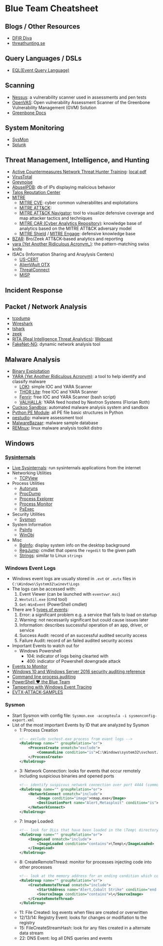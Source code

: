 # Blue Team Cheatsheet

## Blogs / Other Resources
- [DFIR Diva](https://dfirdiva.com/)
- [threathunting.se](https://www.threathunting.se/)


## Query Languages / DSLs
- [EQL(Event Query Language)](https://eql.readthedocs.io/en/latest/)

## Scanning
- [Nessus](https://docs.tenable.com/nessus/Content/GetStarted.htm): a vulnerability scanner used in assessments and pen tests
- [OpenVAS](https://openvas.org/): Open vulnerability Assessment Scanner of the Greenbone Vulnerability Management (GVM) Solution
- [Greenbone Docs](https://docs.greenbone.net/)

## System Monitoring
- [SysMon](https://docs.microsoft.com/en-us/sysinternals/downloads/sysmon)
- [Splunk](https://docs.splunk.com/Documentation?_ga=2.100904193.1601637958.1597684046-190830518.1518030052)

## Threat Management, Intelligence, and Hunting
- [Active Countermeasures Network Threat Hunter Training](https://www.activecountermeasures.com/wp-content/uploads/2021/08/Network-Threat-Hunting-202108.pdf): [local pdf](docs/Network-Threat-Hunting-202108.pdf)
- [VirusTotal](https://www.virustotal.com/gui/home/upload)
- [Greynoise](https://www.greynoise.io/)
- [AbuseIPDB](https://www.abuseipdb.com/): db of IPs displaying malicious behavior
- [Talos Reputation Center](https://talosintelligence.com/reputation_center/lookup)
- [MITRE](https://www.mitre.org/)
    - [MITRE CVE](https://cve.mitre.org/): cyber common vulnerabilites and exploitations
    - [MITRE ATT&CK](https://attack.mitre.org/): 
    - [MITRE ATT&CK Navigator](https://mitre-attack.github.io/attack-navigator/): tool to visualize defensive coverage and map attacker tactics and techniques
    - [MITRE CAR (Cyber Analytics Repository)](https://car.mitre.org/): knowledge base of analytics based on the MITRE ATT&CK adversary model
    - [MITRE Shield](https://shield.mitre.org/) / [MITRE Engage](https://engage.mitre.org/): defensive knowledge base 
- [BZAR](https://github.com/mitre-attack/bzar): Bro/Zeek ATT&CK-based analytics and reporting
- [yara (Yet Another Ridiculous Acronym_)](https://github.com/virustotal/yara): the pattern-matching swiss knife
- ISACs (Information Sharing and Anaylysis Centers)
    - [US-CERT](https://us-cert.cisa.gov/)
    - [AlienVAult OTX](https://otx.alienvault.com/)
    - [ThreatConnect]()
    - [MISP](https://www.misp-project.org/)

## Incident Response

## Packet / Network Analysis
- [tcpdump](https://www.tcpdump.org/)
- [Wireshark](https://www.wireshark.org/)
- [tshark](https://tshark.dev/)
- [zeek](https://docs.zeek.org/en/master/)
- [RITA (Real Intelligence Threat Analytics)](https://github.com/activecm/rita): [Webcast](https://www.activecountermeasures.com/webcasts/09-09-2020-acm-webcast-getting-started-with-rita/)
- [FakeNet-NG](https://github.com/mandiant/flare-fakenet-ng): dynamic network analysis tool

## Malware Analysis
- [Binary Exploitation](binary_exploitation.md)
- [YARA (Yet Another Ridiculous Acronym)](https://virustotal.github.io/yara/): a tool to help identify and classify malware
    - [LOKI](https://github.com/Neo23x0/Loki): simple IOC and YARA Scanner
    - [THOR Lite](https://www.nextron-systems.com/thor-lite/): free IOC and YARA Scanner
    - [Fenrir](https://github.com/Neo23x0/Fenrir): free IOC and YARA Scanner (bash script)
    - [VALHALLA](https://valhalla.nextron-systems.com/): YARA feed hosted by Nextron Systems (Florian Roth)
- [Cuckoo Sandbox](https://cuckoosandbox.org/): automated malware analysis system and sandbox
- [Python PE Module](https://pypi.org/project/pefile/): all PE file basic structures in Python
- [pestudio](https://www.winitor.com/): malware assessment tool
- [MalwareBazaar](https://bazaar.abuse.ch/): malware sample database
- [REMnux](https://docs.remnux.org/): linux malware analysis toolkit distro

## Windows 
### [Sysinternals](https://docs.microsoft.com/en-us/sysinternals/)
- [Live Sysinternals](https://live.sysinternals.com/): run sysinternals applications from the internet
- Networking Utilities
    - [TCPView](https://docs.microsoft.com/en-us/sysinternals/downloads/tcpview)
- Process Utilities
    - [Autoruns](https://docs.microsoft.com/en-us/sysinternals/downloads/autoruns)
    - [ProcDump](https://docs.microsoft.com/en-us/sysinternals/downloads/procdump)
    - [Process Explorer](https://docs.microsoft.com/en-us/sysinternals/downloads/process-explorer)
    - [Process Monitor](https://docs.microsoft.com/en-us/sysinternals/downloads/procmon)
    - [PsExec](https://docs.microsoft.com/en-us/sysinternals/downloads/psexec)
- Security Utilities
    - [Sysmon](https://docs.microsoft.com/en-us/sysinternals/downloads/sysmon)
- System Information
    - [PsInfo](https://docs.microsoft.com/en-us/sysinternals/downloads/psinfo)
    - [WinObj](https://docs.microsoft.com/en-us/sysinternals/downloads/winobj)
- Misc
    - [BgInfo](https://docs.microsoft.com/en-us/sysinternals/downloads/bginfo): display system info on the desktop background
    - [RegJump](https://docs.microsoft.com/en-us/sysinternals/downloads/regjump): cmdlet that opens the `regedit` to the given path
    - [Strings](https://docs.microsoft.com/en-us/sysinternals/downloads/strings): similar to Linux `strings`
### Windows Event Logs
- Windows event logs are usually stored in `.evt` or `.evtx` files in `C:\Windows\System32\winevt\Logs`
- The logs can be accessed with:
    1. Event Viewer (can be launched with `eventvwr.msc`)
    1. `Wevtutil.exe` (cmd tool)
    1. `Get-WinEvent` (PowerShell cmdlet)
- There are 5 [types of events](https://docs.microsoft.com/en-us/windows/win32/eventlog/event-types):
    1. Error: a significant problem e.g. a service that fails to load on startup
    1. Warning: not necessarily significant but could cause issues later
    1. Information: describes successful operation of an app, driver, or service
    1. Success Audit: record of an successful audited security access
    1. Failure Audit: record of an failed audited security access
- Important Events to watch out for
     - Windows Powershell
        - 104: indicator of logs being clearted with 
        - 400: indicator of Powershell downgrade attack
- [Events to Monitor](https://docs.microsoft.com/en-us/windows-server/identity/ad-ds/plan/appendix-l--events-to-monitor)
- [Windows 10 and Windows Server 2016 security auditing reference](https://www.microsoft.com/en-us/download/confirmation.aspx?id=52630)
- [Command line process auditing](https://docs.microsoft.com/en-us/windows-server/identity/ad-ds/manage/component-updates/command-line-process-auditing#try-this-explore-command-line-process-auditing)
- [PowerShell ♥ the Blue Team](https://devblogs.microsoft.com/powershell/powershell-the-blue-team/) 
- [Tampering with Windows Event Tracing](https://blog.palantir.com/tampering-with-windows-event-tracing-background-offense-and-defense-4be7ac62ac63?gi=24175d4957a9)
- [EVTX-ATTACK-SAMPLES](https://github.com/sbousseaden/EVTX-ATTACK-SAMPLES)

### Sysmon
- Start Sysmon with config file: `Sysmon.exe -accepteula -i sysmonconfig-export.xml`
- List of the most important Events by ID that are analyzed by Sysmon
    - 1: Process Creation
        ```xml
        <!-- exclude svchost.exe process from event logs -->
        <RuleGroup name="" groupRelation="or">
            <ProcessCreate onmatch="exclude">
                <CommandLine condition="is">C:\Windows\system32\svchost.exe -k appmodel -p -s camsvc</CommandLine>
            </ProcessCreate>
        </RuleGroup>
        ```
    - 3: Network Connection: looks for events that occur remotely including suspicious binaries and opened ports
        ```xml
        <!-- identify suspicous network connection over port 4444 (commonly used by Metasploit) -->
        <RuleGroup name="" groupRelation="or">
            <NetworkConnect onmatch="include">
                <Image condition="image">nmap.exe</Image>
                <DestinationPort name="Alert,Metasploit" condition="is">4444</DestinationPort>
            </NetworkConnect>
        </RuleGroup>
        ```
    - 7: Image Loaded:
        ```xml
        <!-- look for DLLs that have been loaded in the \Temp\ directory -->
        <RuleGroup name="" groupRelation="or">
            <ImageLoad onmatch="include">
                <ImageLoaded condition="contains">\Temp\</ImageLoaded>
            </ImageLoad>
        </RuleGroup>
        ```
    - 8: CreateRemoteThread: monitor for processes injecting code into other processes
        ```xml
        <!-- look at the memory address for an ending condition which could indicate a Cobalt Strike beacon-->
        <RuleGroup name="" groupRelation="or">
            <CreateRemoteThread onmatch="include">
                <StartAddress name="Alert,Cobalt Strike" condition="end with">0B80</StartAddress>
                <SourceImage condition="contains">\</SourceImage>
            </CreateRemoteThread>
        </RuleGroup>
        ```
    - 11: File Created: log events when files are created or overwritten
    - 12/13/14: Registry Event: looks for changes or modifiation to the registry
    - 15: FileCreateStreamHash: look for any files created in a alternate data stream
    - 22: DNS Event: log all DNS queries and events
    
